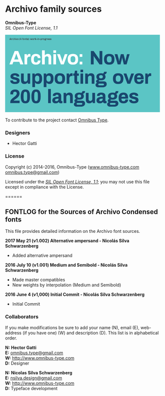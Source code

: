 # Archivo family sources

**Omnibus-Type**  
*SIL Open Font License, 1.1*

![Sample of Archivo Family.](../documentation/Archivo.png "Archivo")

To contribute to the project contact [Omnibus Type](http://omnibus-type.com/).

### Designers

* Hector Gatti

### License

Copyright (c) 2014-2016, Omnibus-Type (www.omnibus-type.com omnibus.type@gmail.com)

Licensed under the [*SIL Open Font License, 1.1*](http://scripts.sil.org/OFL); you may not use this file except in compliance with the License.

======
## FONTLOG for the Sources of Archivo Condensed fonts

This file provides detailed information on the Archivo font sources.  

**2017 May 21 (v1.002) Alternative ampersand - Nicolás Silva Schwarzenberg**

- Added alternative ampersand

**2016 July 10 (v1.001) Medium and Semibold - Nicolás Silva Schwarzenberg**

- Made master compatibles
- New weights by interpolation (Medium and Semibold)

**2016 June 4 (v1,000) Initial Commit - Nicolás Silva Schwarzenberg**

- Initial Commit

### Collaborators

If you make modifications be sure to add your name (N), email (E), web-address
(if you have one) (W) and description (D). This list is in alphabetical order.

**N:** **Hector Gatti**  
**E:** omnibus.type@gmail.com  
**W:** http://www.omnibus-type.com  
**D:** Designer

**N:** **Nicolas Silva Schwarzenberg**  
**E:** nsilva.design@gmail.com  
**W:** http://www.omnibus-type.com  
**D:** Typeface development  